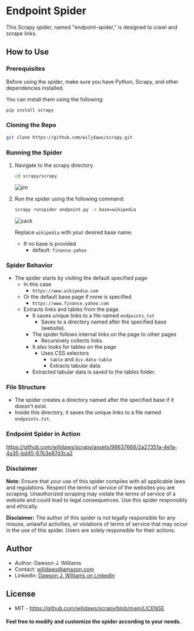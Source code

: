 # Endpoint Spider

This Scrapy spider, named "endpoint-spider," is designed to crawl and scrape links.

## How to Use

### Prerequisites

Before using the spider, make sure you have Python, Scrapy, and other dependencies installed.

You can install them using the following:

```bash
pip install scrapy
```

### Cloning the Repo

```bash
git clone https://github.com/wiljdaws/scrapy.git
```

### Running the Spider

1. Navigate to the scrapy directory.

   ```bash
   cd scrapy/scrapy
   ```
   ![jim](https://github.com/wiljdaws/scrapy/assets/98637668/062d0bb9-3973-43c6-92bc-ef4bc61b4b5f)

2. Run the spider using the following command:

   ```bash
   scrapy runspider endpoint.py -a base=wikipedia
   ```
   ![zack](https://github.com/wiljdaws/scrapy/assets/98637668/c3906339-2207-45b1-81be-1b3b0045652b)

   Replace `wikipedia` with your desired base name.
   - If no base is provided
      - default: `finance.yahoo`

### Spider Behavior

- The spider starts by visiting the default specified page
   - In this case
      - `https://www.wikipedia.com`
   - Or the default base page if none is specified
      - `https://www.finance.yahoo.com`
   - Extracts links and tables from the page.
      - It saves unique links to a file named `endpoints.txt`
         - Saves to a directory named after the specified base (website).
      - The spider follows internal links on the page to other pages
         - Recursively collects links.
      - It also looks for tables on the page
         - Uses CSS selectors
            - `table` and `div.data-table`
            - Extracts tabular data.
      - Extracted tabular data is saved to the tables folder.

### File Structure

- The spider creates a directory named after the specified base if it doesn't exist.
- Inside this directory, it saves the unique links to a file named `endpoints.txt`.

### Endpoint Spider in Action

https://github.com/wiljdaws/scrapy/assets/98637668/2a27351a-4e1a-4a35-bd45-67b3e87d3ca2

### Disclaimer

**Note:** Ensure that your use of this spider complies with all applicable laws and regulations. Respect the terms of service of the websites you are scraping. Unauthorized scraping may violate the terms of service of a website and could lead to legal consequences. Use this spider responsibly and ethically.

**Disclaimer:** The author of this spider is not legally responsible for any misuse, unlawful activities, or violations of terms of service that may occur in the use of this spider. Users are solely responsible for their actions.


## Author

- Author: Dawson J. Williams
- Contact: wiljdaws@amazon.com
- LinkedIn: [Dawson J. Williams on LinkedIn](https://www.linkedin.com/in/djwsoftdev/)

## License
- MIT - https://github.com/wiljdaws/scrapy/blob/main/LICENSE

#### Feel free to modify and customize the spider according to your needs.
